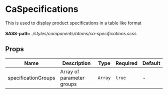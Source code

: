 # CaSpecifications

This is used to display product specifications in a table like format<br><br> **SASS-path:** _./styles/components/atoms/ca-specifications.scss_

## Props

<!-- @vuese:CaSpecifications:props:start -->
|Name|Description|Type|Required|Default|
|---|---|---|---|---|
|specificationGroups|Array of parameter groups|`Array`|`true`|-|

<!-- @vuese:CaSpecifications:props:end -->


